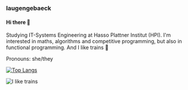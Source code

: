 ### laugengebaeck
#### Hi there 👋
Studying IT-Systems Engineering at Hasso Plattner Institut (HPI). I'm interested in maths, algorithms and competitive programming, but also in functional programming. And I like trains :train2:

Pronouns: she/they

[![Top Langs](https://github-readme-stats.vercel.app/api/top-langs/?username=laugengebaeck&layout=compact)](https://github.com/anuraghazra/github-readme-stats)

![I like trains](https://media1.tenor.com/images/84506fe5994759bbe499d124efb21e95/tenor.gif?itemid=4905803)

<!--
**laugengebaeck/laugengebaeck** is a ✨ _special_ ✨ repository because its `README.md` (this file) appears on your GitHub profile.

Here are some ideas to get you started:

- 🔭 I’m currently working on ...
- 🌱 I’m currently learning ...
- 👯 I’m looking to collaborate on ...
- 🤔 I’m looking for help with ...
- 💬 Ask me about ...
- 📫 How to reach me: ...
- 😄 Pronouns: ...
- ⚡ Fun fact: ...
-->
